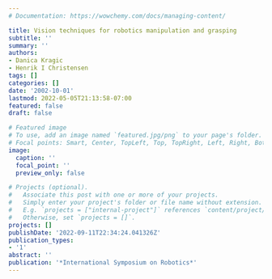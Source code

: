 ```yaml
---
# Documentation: https://wowchemy.com/docs/managing-content/

title: Vision techniques for robotics manipulation and grasping
subtitle: ''
summary: ''
authors:
- Danica Kragic
- Henrik I Christensen
tags: []
categories: []
date: '2002-10-01'
lastmod: 2022-05-05T21:13:58-07:00
featured: false
draft: false

# Featured image
# To use, add an image named `featured.jpg/png` to your page's folder.
# Focal points: Smart, Center, TopLeft, Top, TopRight, Left, Right, BottomLeft, Bottom, BottomRight.
image:
  caption: ''
  focal_point: ''
  preview_only: false

# Projects (optional).
#   Associate this post with one or more of your projects.
#   Simply enter your project's folder or file name without extension.
#   E.g. `projects = ["internal-project"]` references `content/project/deep-learning/index.md`.
#   Otherwise, set `projects = []`.
projects: []
publishDate: '2022-09-11T22:34:24.041326Z'
publication_types:
- '1'
abstract: ''
publication: '*International Symposium on Robotics*'
---
```

